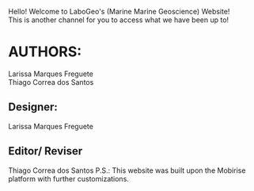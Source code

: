 Hello! Welcome to LaboGeo's (Marine Marine Geoscience) Website! </br>
This is another channel for you to access what we have been up to!
# AUTHORS:
Larissa Marques Freguete </br>
Thiago Correa dos Santos
## Designer:
Larissa Marques Freguete
## Editor/ Reviser
Thiago Correa dos Santos
P.S.: This website was built upon the Mobirise platform with further customizations.
